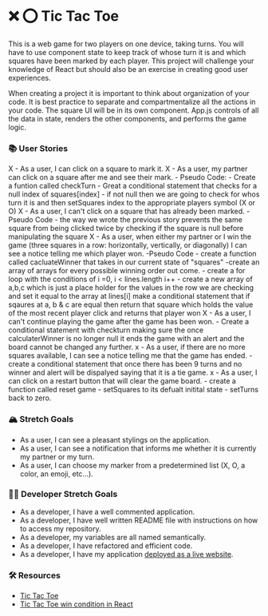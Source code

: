 # ❌ ⭕️ Tic Tac Toe

This is a web game for two players on one device, taking turns. You will have to use component state to keep track of whose turn it is and which squares have been marked by each player. This project will challenge your knowledge of React but should also be an exercise in creating good user experiences.

When creating a project it is important to think about organization of your code. It is best practice to separate and compartmentalize all the actions in your code. The square UI will be in its own component. App.js controls of all the data in state, renders the other components, and performs the game logic.

### 📚 User Stories

X - As a user, I can click on a square to mark it.
X - As a user, my partner can click on a square after me and see their mark.
    - Pseudo Code:
        - Create a funtion called checkTurn
        - Great a conditional statement that checks for a null index of squares[index]
        - if not null then we are going to check for whos turn it is and then setSquares index to the appropriate players symbol (X or O)
X - As a user, I can't click on a square that has already been marked.
    -Pseudo Code 
        - the way we wrote the previous story prevents
        the same square from being clicked twice  by checking if the square is null before manipulating the square
X - As a user, when either my partner or I win the game (three squares in a row: horizontally,      vertically, or diagonally) I can see a notice telling me which player won.
    -Pseudo Code
        - create a function called cacluateWinner that takes in our current state of "squares"
        -create an array of arrays for every possible winning order out come.
        - create a for loop with the conditions of i =0, i < lines.length i++
        - create a new array of a,b,c which is just a place holder for the values in the row we are checking and set it equal to the array at lines[i]
        make a conditional statement that if sqaures at a, b & c are equal then return that square which holds the value of the most recent player click and returns that player won
X - As a user, I can't continue playing the game after the game has been won.
    - Create a conditional statement with checkturn making sure the once calculaterWinner is no longer null it ends the game with an alert and the board cannot be changed any further.
x - As a user, if there are no more squares available, I can see a notice telling me that the game has ended.
    - create a conditional statement that once there has been 9 turns and no winner and alert will be dispalyed saying that it is a tie game.
x - As a user, I can click on a restart button that will clear the game board.
    - create a function called reset game
    - setSquares to its defualt initital state
    - setTurns back to zero.

### 🏔 Stretch Goals

- As a user, I can see a pleasant stylings on the application.
- As a user, I can see a notification that informs me whether it is currently my partner or my turn.
- As a user, I can choose my marker from a predetermined list (X, O, a color, an emoji, etc...).

### 👩‍💻 Developer Stretch Goals

- As a developer, I have a well commented application.
- As a developer, I have well written README file with instructions on how to access my repository.
- As a developer, my variables are all named semantically.
- As a developer, I have refactored and efficient code.
- As a developer, I have my application [deployed as a live website](https://render.com/docs/deploy-create-react-app).

### 🛠 Resources

- [Tic Tac Toe](https://en.wikipedia.org/wiki/Tic-tac-toe)
- [Tic Tac Toe win condition in React](https://forum.freecodecamp.org/t/need-help-understanding-react-tic-tac-toe-winner-function/137840)
